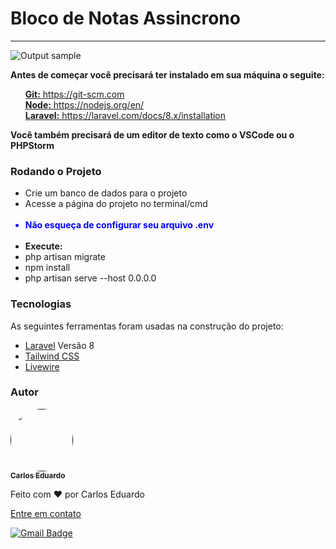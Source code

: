 <h1>Bloco de Notas Assincrono</h1>
<hr>

![Output sample](https://j.gifs.com/L7NXD4.gif)
<p style="font-weight: bold">Antes de começar você precisará ter instalado em sua máquina o seguite:</p>
<ul>
    <a href="https://git-scm.com"><span style="font-weight: bold">Git:</span> https://git-scm.com</a>    
    <br>    
    <a href="https://nodejs.org/en/"><span style="font-weight: bold">Node:</span> https://nodejs.org/en/</a>
    <br>
    <a href="https://laravel.com/docs/8.x/installation"><span style="font-weight: bold">Laravel:</span> https://laravel.com/docs/8.x/installation</a>
    <br>
</ul>

<p style="font-weight: bold">Você também precisará de um editor de texto como o VSCode ou o PHPStorm</p>

### Rodando o Projeto

<ul>
    <li>Crie um banco de dados para o projeto</li>
    <li>Acesse a página do projeto no terminal/cmd</li>
    <br />
    <li style="color: blue; font-weight: bold">Não esqueça de configurar seu arquivo .env</li>
    <br>
    <li style="font-weight: bold">Execute:</li>
    <li>php artisan migrate</li>
    <li>npm install</li>
    <li>php artisan serve --host 0.0.0.0</li>
</ul>

### Tecnologias

<p>As seguintes ferramentas foram usadas na construção do projeto:</p>
<ul>
    <li><a href="https://laravel.com/docs/8.x">Laravel</a> Versão 8</li>
    <li><a href="">Tailwind CSS</a></li>
    <li><a href="">Livewire</a></li>
</ul>

### Autor

<a href="">
 <img style="border-radius: 50%;" src="https://avatars.githubusercontent.com/u/50811913?s=460&u=e1c04894465fe053a294c52018828a33e47d1dd4&v=4" width="100px;" alt=""/>
 <br />
 <sub><b>Carlos Eduardo</b></sub></a>


Feito com ❤️ por Carlos Eduardo

<a href="mailto:carloseduardodiasbatista@gmail.com">Entre em contato</a>

[![Gmail Badge](https://img.shields.io/badge/-carloseduardodiasbatista@gmail.com-c14438?style=flat-square&logo=Gmail&logoColor=white&link=mailto:carloseduardodiasbatista@gmail.com)](mailto:carloseduardodiasbatista@gmail.com)
